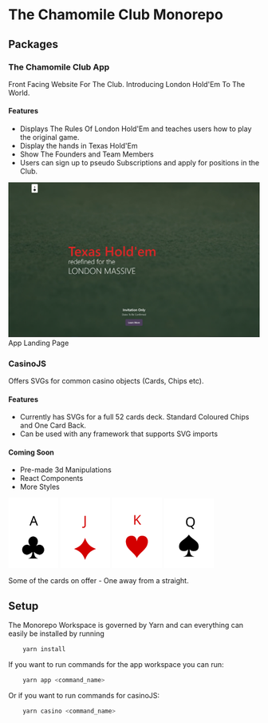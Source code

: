 # The Chamomile Club Monorepo

## Packages

### The Chamomile Club App
Front Facing Website For The Club. Introducing London Hold'Em To The World.

#### Features
* Displays The Rules Of London Hold'Em and teaches users how to play the original game.
* Display the hands in Texas Hold'Em
* Show The Founders and Team Members
* Users can sign up to pseudo Subscriptions and apply for positions in the Club.

![Landing Page](./images/landing-app.png)
App Landing Page

### CasinoJS
Offers SVGs for common casino objects (Cards, Chips etc).

#### Features
* Currently has SVGs for a full 52 cards deck. Standard Coloured Chips and One Card Back.
* Can be used with any framework that supports SVG imports

#### Coming Soon
* Pre-made 3d Manipulations
* React Components
* More Styles

<img src="./images/ace-clubs.svg" width="100px">
<img src="./images/jack-diamonds.svg" width="100px">
<img src="./images/king-hearts.svg" width="100px">
<img src="./images/queen-spades.svg" width="100px">

Some of the cards on offer - One away from a straight.

## Setup
The Monorepo Workspace is governed by Yarn and can everything can easily be installed by running

```bash
    yarn install
```
If you want to run commands for the app workspace you can run:

```bash
    yarn app <command_name>
```
Or if you want to run commands for casinoJS:
```bash
    yarn casino <command_name>
```
